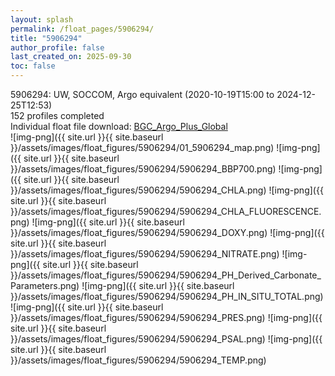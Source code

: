 ```yaml
---
layout: splash
permalink: /float_pages/5906294/
title: "5906294"
author_profile: false
last_created_on: 2025-09-30
toc: false
---
```

 
5906294: UW, SOCCOM, Argo equivalent (2020-10-19T15:00 to 2024-12-25T12:53)\
152 profiles completed\
Individual float file download: [BGC_Argo_Plus_Global](https://ftp.soest.hawaii.edu/bgc_argo_plus/Individual_Floats/outliers_removed/5906294_Sprof_processed.nc)\
![img-png]({{ site.url }}{{ site.baseurl }}/assets/images/float_figures/5906294/01_5906294_map.png)
![img-png]({{ site.url }}{{ site.baseurl }}/assets/images/float_figures/5906294/5906294_BBP700.png)
![img-png]({{ site.url }}{{ site.baseurl }}/assets/images/float_figures/5906294/5906294_CHLA.png)
![img-png]({{ site.url }}{{ site.baseurl }}/assets/images/float_figures/5906294/5906294_CHLA_FLUORESCENCE.png)
![img-png]({{ site.url }}{{ site.baseurl }}/assets/images/float_figures/5906294/5906294_DOXY.png)
![img-png]({{ site.url }}{{ site.baseurl }}/assets/images/float_figures/5906294/5906294_NITRATE.png)
![img-png]({{ site.url }}{{ site.baseurl }}/assets/images/float_figures/5906294/5906294_PH_Derived_Carbonate_Parameters.png)
![img-png]({{ site.url }}{{ site.baseurl }}/assets/images/float_figures/5906294/5906294_PH_IN_SITU_TOTAL.png)
![img-png]({{ site.url }}{{ site.baseurl }}/assets/images/float_figures/5906294/5906294_PRES.png)
![img-png]({{ site.url }}{{ site.baseurl }}/assets/images/float_figures/5906294/5906294_PSAL.png)
![img-png]({{ site.url }}{{ site.baseurl }}/assets/images/float_figures/5906294/5906294_TEMP.png)
